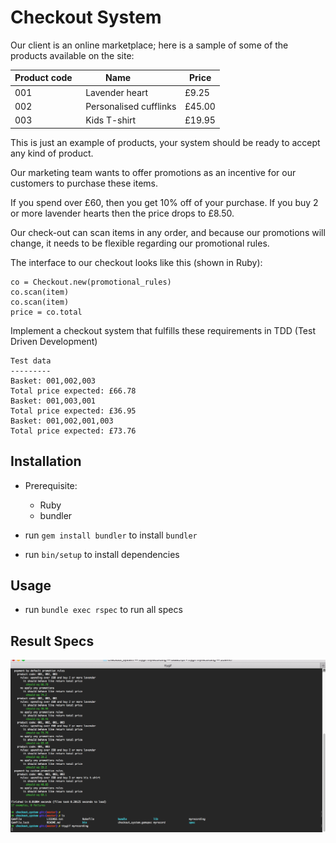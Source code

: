 # Checkout System

Our client is an online marketplace; here is a sample of some of the products available on the site:

Product code  | Name           | Price
--------------|----------------|------------------
001           | Lavender heart         | £9.25
002           | Personalised cufflinks | £45.00
003           | Kids T-shirt           | £19.95

This is just an example of products, your system should be ready to accept any kind of product.

Our marketing team wants to offer promotions as an incentive for our customers to purchase these items.

If you spend over £60, then you get 10% off of your purchase. If you buy 2 or more lavender hearts then the price drops to £8.50.

Our check-out can scan items in any order, and because our promotions will change, it needs to be flexible regarding our promotional rules.

The interface to our checkout looks like this (shown in Ruby):

```
co = Checkout.new(promotional_rules)
co.scan(item)
co.scan(item)
price = co.total
```

Implement a checkout system that fulfills these requirements in TDD (Test Driven Development)

```
Test data
---------
Basket: 001,002,003
Total price expected: £66.78
Basket: 001,003,001
Total price expected: £36.95
Basket: 001,002,001,003
Total price expected: £73.76
```
## Installation

 - Prerequisite:
   + Ruby
   + bundler

- run `gem install bundler` to install `bundler`
- run `bin/setup` to install dependencies

## Usage

- run `bundle exec rspec` to run all specs

## Result Specs

[![video](result_rspec.gif)](result_rspec.gif)